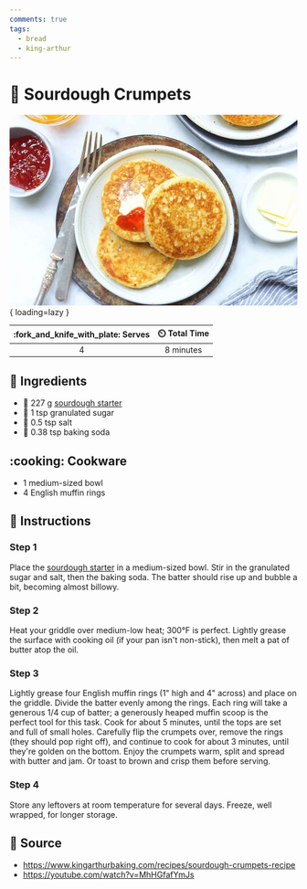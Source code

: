 ```yaml
---
comments: true
tags:
  - bread
  - king-arthur
---
```

# :bread: Sourdough Crumpets

![Sourdough Crumpets][1]{ loading=lazy }

| :fork_and_knife_with_plate: Serves | :timer_clock: Total Time |
|:----------------------------------:|:-----------------------: |
| 4 | 8 minutes |

## :salt: Ingredients

- :microbe: 227 g [sourdough starter][2]
- :candy: 1 tsp granulated sugar
- :salt: 0.5 tsp salt
- :cup_with_straw: 0.38 tsp baking soda

## :cooking: Cookware

- 1 medium-sized bowl
- 4 English muffin rings

## :pencil: Instructions

### Step 1

Place the [sourdough starter][2] in a medium-sized bowl. Stir in the granulated sugar and salt, then the baking soda.
The batter should rise up and bubble a bit, becoming almost billowy.

### Step 2

Heat your griddle over medium-low heat; 300°F is perfect. Lightly grease the surface with cooking oil (if your pan
isn't non-stick), then melt a pat of butter atop the oil.

### Step 3

Lightly grease four English muffin rings (1" high and 4" across) and place on the griddle. Divide the batter evenly
among the rings. Each ring will take a generous 1/4 cup of batter; a generously heaped muffin scoop is the perfect tool
for this task. Cook for about 5 minutes, until the tops are set and full of small holes. Carefully flip the crumpets
over, remove the rings (they should pop right off), and continue to cook for about 3 minutes, until they're golden on
the bottom. Enjoy the crumpets warm, split and spread with butter and jam. Or toast to brown and crisp them before
serving.

### Step 4

Store any leftovers at room temperature for several days. Freeze, well wrapped, for longer storage.

## :link: Source

- <https://www.kingarthurbaking.com/recipes/sourdough-crumpets-recipe>
- <https://youtube.com/watch?v=MhHGfafYmJs>

[1]: <../assets/images/sourdough-crumpets.jpg>
[2]: <../ingredients/sourdough-starter.md>
